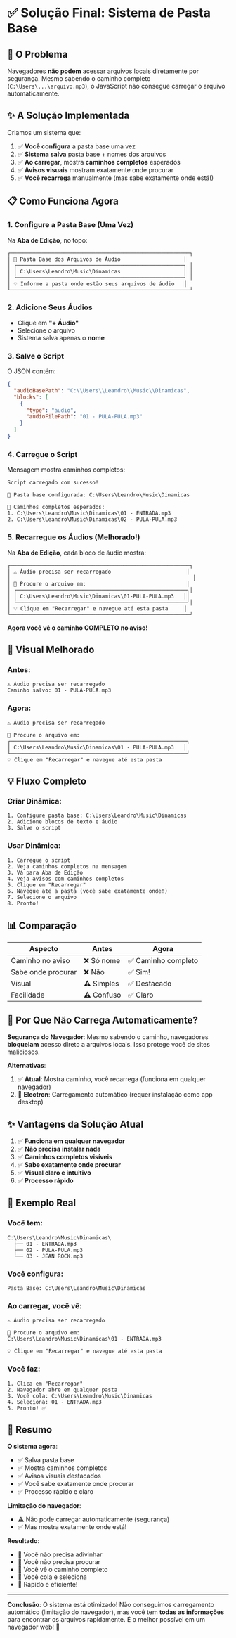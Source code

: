 # ✅ Solução Final: Sistema de Pasta Base

## 🎯 O Problema

Navegadores **não podem** acessar arquivos locais diretamente por segurança. Mesmo sabendo o caminho completo (`C:\Users\...\arquivo.mp3`), o JavaScript não consegue carregar o arquivo automaticamente.

## ✨ A Solução Implementada

Criamos um sistema que:
1. ✅ **Você configura** a pasta base uma vez
2. ✅ **Sistema salva** pasta base + nomes dos arquivos
3. ✅ **Ao carregar**, mostra **caminhos completos** esperados
4. ✅ **Avisos visuais** mostram exatamente onde procurar
5. ✅ **Você recarrega** manualmente (mas sabe exatamente onde está!)

## 📋 Como Funciona Agora

### 1. Configure a Pasta Base (Uma Vez)

Na **Aba de Edição**, no topo:

```
┌─────────────────────────────────────────────────────────┐
│ 📂 Pasta Base dos Arquivos de Áudio                    │
│ ┌─────────────────────────────────────────────────────┐ │
│ │ C:\Users\Leandro\Music\Dinamicas                    │ │
│ └─────────────────────────────────────────────────────┘ │
│ 💡 Informe a pasta onde estão seus arquivos de áudio   │
└─────────────────────────────────────────────────────────┘
```

### 2. Adicione Seus Áudios

- Clique em **"+ Áudio"**
- Selecione o arquivo
- Sistema salva apenas o **nome**

### 3. Salve o Script

O JSON contém:
```json
{
  "audioBasePath": "C:\\Users\\Leandro\\Music\\Dinamicas",
  "blocks": [
    {
      "type": "audio",
      "audioFilePath": "01 - PULA-PULA.mp3"
    }
  ]
}
```

### 4. Carregue o Script

Mensagem mostra caminhos completos:
```
Script carregado com sucesso!

📂 Pasta base configurada: C:\Users\Leandro\Music\Dinamicas

📝 Caminhos completos esperados:
1. C:\Users\Leandro\Music\Dinamicas\01 - ENTRADA.mp3
2. C:\Users\Leandro\Music\Dinamicas\02 - PULA-PULA.mp3
```

### 5. Recarregue os Áudios (Melhorado!)

Na **Aba de Edição**, cada bloco de áudio mostra:

```
┌─────────────────────────────────────────────────────────┐
│ ⚠️ Áudio precisa ser recarregado                        │
│                                                          │
│ 📂 Procure o arquivo em:                                │
│ ┌──────────────────────────────────────────────────────┐│
│ │ C:\Users\Leandro\Music\Dinamicas\01-PULA-PULA.mp3   ││
│ └──────────────────────────────────────────────────────┘│
│ 💡 Clique em "Recarregar" e navegue até esta pasta     │
└─────────────────────────────────────────────────────────┘
```

**Agora você vê o caminho COMPLETO no aviso!**

## 🎨 Visual Melhorado

### Antes:
```
⚠️ Áudio precisa ser recarregado
Caminho salvo: 01 - PULA-PULA.mp3
```

### Agora:
```
⚠️ Áudio precisa ser recarregado

📂 Procure o arquivo em:
┌────────────────────────────────────────────────────────┐
│ C:\Users\Leandro\Music\Dinamicas\01 - PULA-PULA.mp3   │
└────────────────────────────────────────────────────────┘
💡 Clique em "Recarregar" e navegue até esta pasta
```

## 💡 Fluxo Completo

### Criar Dinâmica:
```
1. Configure pasta base: C:\Users\Leandro\Music\Dinamicas
2. Adicione blocos de texto e áudio
3. Salve o script
```

### Usar Dinâmica:
```
1. Carregue o script
2. Veja caminhos completos na mensagem
3. Vá para Aba de Edição
4. Veja avisos com caminhos completos
5. Clique em "Recarregar"
6. Navegue até a pasta (você sabe exatamente onde!)
7. Selecione o arquivo
8. Pronto!
```

## 📊 Comparação

| Aspecto | Antes | Agora |
|---------|-------|-------|
| Caminho no aviso | ❌ Só nome | ✅ Caminho completo |
| Sabe onde procurar | ❌ Não | ✅ Sim! |
| Visual | ⚠️ Simples | ✅ Destacado |
| Facilidade | ⚠️ Confuso | ✅ Claro |

## 🎯 Por Que Não Carrega Automaticamente?

**Segurança do Navegador**: Mesmo sabendo o caminho, navegadores **bloqueiam** acesso direto a arquivos locais. Isso protege você de sites maliciosos.

**Alternativas**:
1. ✅ **Atual**: Mostra caminho, você recarrega (funciona em qualquer navegador)
2. 🔧 **Electron**: Carregamento automático (requer instalação como app desktop)

## ✨ Vantagens da Solução Atual

1. ✅ **Funciona em qualquer navegador**
2. ✅ **Não precisa instalar nada**
3. ✅ **Caminhos completos visíveis**
4. ✅ **Sabe exatamente onde procurar**
5. ✅ **Visual claro e intuitivo**
6. ✅ **Processo rápido**

## 🚀 Exemplo Real

### Você tem:
```
C:\Users\Leandro\Music\Dinamicas\
  ├── 01 - ENTRADA.mp3
  ├── 02 - PULA-PULA.mp3
  └── 03 - JEAN ROCK.mp3
```

### Você configura:
```
Pasta Base: C:\Users\Leandro\Music\Dinamicas
```

### Ao carregar, você vê:
```
⚠️ Áudio precisa ser recarregado

📂 Procure o arquivo em:
C:\Users\Leandro\Music\Dinamicas\01 - ENTRADA.mp3

💡 Clique em "Recarregar" e navegue até esta pasta
```

### Você faz:
```
1. Clica em "Recarregar"
2. Navegador abre em qualquer pasta
3. Você cola: C:\Users\Leandro\Music\Dinamicas
4. Seleciona: 01 - ENTRADA.mp3
5. Pronto! ✅
```

## 📝 Resumo

**O sistema agora**:
- ✅ Salva pasta base
- ✅ Mostra caminhos completos
- ✅ Avisos visuais destacados
- ✅ Você sabe exatamente onde procurar
- ✅ Processo rápido e claro

**Limitação do navegador**:
- ⚠️ Não pode carregar automaticamente (segurança)
- ✅ Mas mostra exatamente onde está!

**Resultado**:
- 🎯 Você não precisa adivinhar
- 🎯 Você não precisa procurar
- 🎯 Você vê o caminho completo
- 🎯 Você cola e seleciona
- 🎯 Rápido e eficiente!

---

**Conclusão**: O sistema está otimizado! Não conseguimos carregamento automático (limitação do navegador), mas você tem **todas as informações** para encontrar os arquivos rapidamente. É o melhor possível em um navegador web! 🎉

